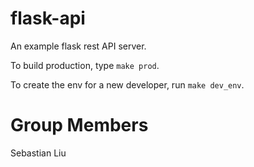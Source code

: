 # flask-api
An example flask rest API server.

To build production, type `make prod`.

To create the env for a new developer, run `make dev_env`.

# Group Members

Sebastian Liu